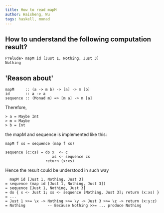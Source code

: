 ```yaml
---
title: How to read mapM
author: Haisheng, Wu
tags: haskell, monad
---
```


## How to understand the following computation result?
~~~~~
Prelude> mapM id [Just 1, Nothing, Just 3]
Nothing
~~~~~

## 'Reason about'

~~~~~
mapM     :: (a -> m b) -> [a] -> m [b]
id       :: a -> a
sequence :: (Monad m) => [m a] -> m [a]
~~~~~~

Therefore, 

~~~~~
> a = Maybe Int
> m = Maybe
> b = Int
~~~~~~

the mapM and sequence is implemented like this:

~~~~~
mapM f xs = sequence (map f xs)

sequence (c:cs) = do x  <- c
                     xs <- sequence cs
                  return (x:xs)
~~~~~

Hence the result could be understood in such way

~~~~~
  mapM id [Just 1, Nothing, Just 3]
= sequence (map id [Just 1, Nothing, Just 3])
= sequence [Just 1, Nothing, Just 3]
= do { x <- Just 1; xs <- sequence [Nothing, Just 3]; return (x:xs) }
= ...
= Just 1 >>= \x -> Nothing >>= \y -> Just 3 >>= \z -> return (x:y:z)
= Nothing          -- Because Nothing >>= ... produce Nothing
~~~~~~
